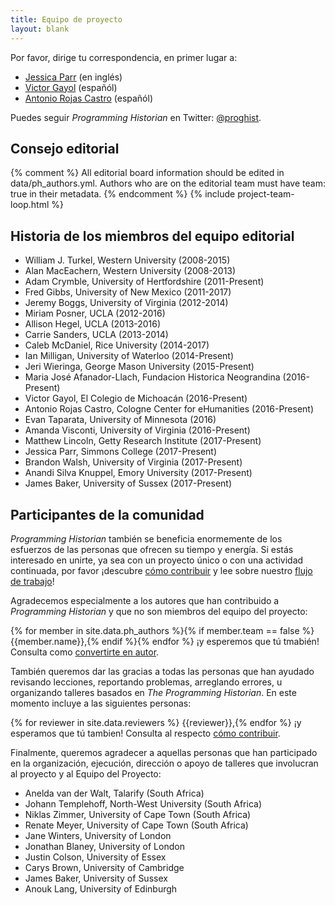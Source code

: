 ```yaml
---
title: Equipo de proyecto
layout: blank
---
```


Por favor, dirige tu correspondencia, en primer lugar a:
* <a href="mailto:jparr1129@gmail.com">Jessica Parr</a> (en inglés)
* <a href="mailto:vgayol@colmich.edu.mx">Victor Gayol</a> (españól)
* <a href="mailto:rojas.castro.antonio@gmail.com">Antonio Rojas Castro</a> (españól)

Puedes seguir _Programming Historian_ en Twitter: [@proghist](http://twitter.com/proghist).

## Consejo editorial

{% comment %}
All editorial board information should be edited in data/ph_authors.yml. Authors who are on the editorial team must have team: true in their metadata.
{% endcomment %}
{% include project-team-loop.html %}

## Historia de los miembros del equipo editorial

* William J. Turkel, Western University (2008-2015)
* Alan MacEachern, Western University (2008-2013)
* Adam Crymble, University of Hertfordshire (2011-Present)
* Fred Gibbs, University of New Mexico (2011-2017)
* Jeremy Boggs, University of Virginia (2012-2014)
* Miriam Posner, UCLA (2012-2016)
* Allison Hegel, UCLA (2013-2016)
* Carrie Sanders, UCLA (2013-2014)
* Caleb McDaniel, Rice University (2014-2017)
* Ian Milligan, University of Waterloo (2014-Present)
* Jeri Wieringa, George Mason University (2015-Present)
* Maria Jos&eacute; Afanador-Llach, Fundacion Historica Neograndina (2016-Present)
* Victor Gayol, El Colegio de Michoac&aacute;n (2016-Present)
* Antonio Rojas Castro, Cologne Center for eHumanities (2016-Present)
* Evan Taparata, University of Minnesota (2016)
* Amanda Visconti, University of Virginia (2016-Present)
* Matthew Lincoln, Getty Research Institute (2017-Present)
* Jessica Parr, Simmons College (2017-Present)
* Brandon Walsh, University of Virginia (2017-Present)
* Anandi Silva Knuppel, Emory University (2017-Present)
* James Baker, University of Sussex (2017-Present)


## Participantes de la comunidad

*Programming Historian* también se beneficia enormemente de los esfuerzos de las personas que ofrecen su tiempo y energía. Si estás interesado en unirte, ya sea con un proyecto único o con una actividad continuada, por favor ¡descubre [cómo contribuir](/es/contribuciones) y lee sobre nuestro [flujo de trabajo](/es/guia-para-autores)!

Agradecemos especialmente a los autores que han contribuido a _Programming Historian_ y que no son miembros del equipo del proyecto:

{% for member in site.data.ph_authors %}{% if member.team == false %} {{member.name}},{% endif %}{% endfor %} ¡y esperemos que tú tmabién! Consulta como [convertirte en autor](/es/contribuciones).

También queremos dar las gracias a todas las personas que han ayudado revisando lecciones, reportando problemas, arreglando errores, u organizando talleres basados en *The Programming Historian*. En este momento incluye a las siguientes personas:

{% for reviewer in site.data.reviewers %}
{{reviewer}},{% endfor %} ¡y esperamos que tú tambien! Consulta al respecto [cómo contribuir](/es/contribuciones).

Finalmente, queremos agradecer a aquellas personas que han participado en la organización, ejecución, dirección o apoyo de talleres que involucran al proyecto y al Equipo del Proyecto:

* Anelda van der Walt, Talarify (South Africa)
* Johann Templehoff, North-West University (South Africa)
* Niklas Zimmer, University of Cape Town (South Africa)
* Renate Meyer, University of Cape Town (South Africa)
* Jane Winters, University of London
* Jonathan Blaney, University of London
* Justin Colson, University of Essex
* Carys Brown, University of Cambridge
* James Baker, University of Sussex
* Anouk Lang, University of Edinburgh

